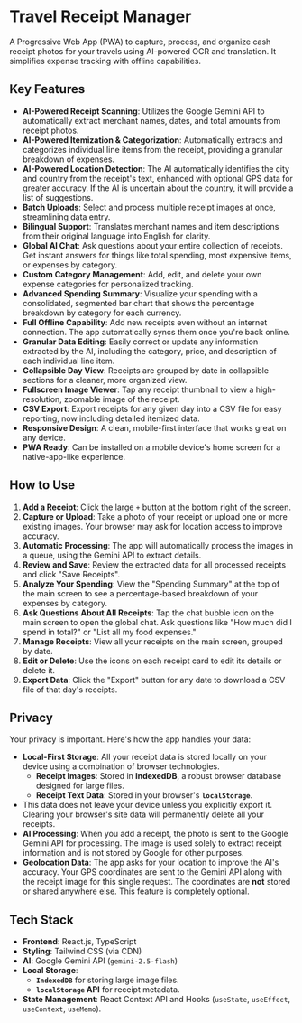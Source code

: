 
# Travel Receipt Manager

A Progressive Web App (PWA) to capture, process, and organize cash receipt photos for your travels using AI-powered OCR and translation. It simplifies expense tracking with offline capabilities.

## Key Features

- **AI-Powered Receipt Scanning**: Utilizes the Google Gemini API to automatically extract merchant names, dates, and total amounts from receipt photos.
- **AI-Powered Itemization & Categorization**: Automatically extracts and categorizes individual line items from the receipt, providing a granular breakdown of expenses.
- **AI-Powered Location Detection**: The AI automatically identifies the city and country from the receipt's text, enhanced with optional GPS data for greater accuracy. If the AI is uncertain about the country, it will provide a list of suggestions.
- **Batch Uploads**: Select and process multiple receipt images at once, streamlining data entry.
- **Bilingual Support**: Translates merchant names and item descriptions from their original language into English for clarity.
- **Global AI Chat**: Ask questions about your entire collection of receipts. Get instant answers for things like total spending, most expensive items, or expenses by category.
- **Custom Category Management**: Add, edit, and delete your own expense categories for personalized tracking.
- **Advanced Spending Summary**: Visualize your spending with a consolidated, segmented bar chart that shows the percentage breakdown by category for each currency.
- **Full Offline Capability**: Add new receipts even without an internet connection. The app automatically syncs them once you're back online.
- **Granular Data Editing**: Easily correct or update any information extracted by the AI, including the category, price, and description of each individual line item.
- **Collapsible Day View**: Receipts are grouped by date in collapsible sections for a cleaner, more organized view.
- **Fullscreen Image Viewer**: Tap any receipt thumbnail to view a high-resolution, zoomable image of the receipt.
- **CSV Export**: Export receipts for any given day into a CSV file for easy reporting, now including detailed itemized data.
- **Responsive Design**: A clean, mobile-first interface that works great on any device.
- **PWA Ready**: Can be installed on a mobile device's home screen for a native-app-like experience.

## How to Use

1.  **Add a Receipt**: Click the large `+` button at the bottom right of the screen.
2.  **Capture or Upload**: Take a photo of your receipt or upload one or more existing images. Your browser may ask for location access to improve accuracy.
3.  **Automatic Processing**: The app will automatically process the images in a queue, using the Gemini API to extract details.
4.  **Review and Save**: Review the extracted data for all processed receipts and click "Save Receipts".
5.  **Analyze Your Spending**: View the "Spending Summary" at the top of the main screen to see a percentage-based breakdown of your expenses by category.
6.  **Ask Questions About All Receipts**: Tap the chat bubble icon on the main screen to open the global chat. Ask questions like "How much did I spend in total?" or "List all my food expenses."
7.  **Manage Receipts**: View all your receipts on the main screen, grouped by date.
8.  **Edit or Delete**: Use the icons on each receipt card to edit its details or delete it.
9.  **Export Data**: Click the "Export" button for any date to download a CSV file of that day's receipts.

## Privacy

Your privacy is important. Here's how the app handles your data:

-   **Local-First Storage**: All your receipt data is stored locally on your device using a combination of browser technologies.
    -   **Receipt Images**: Stored in **IndexedDB**, a robust browser database designed for large files.
    -   **Receipt Text Data**: Stored in your browser's **`localStorage`**.
-   This data does not leave your device unless you explicitly export it. Clearing your browser's site data will permanently delete all your receipts.
-   **AI Processing**: When you add a receipt, the photo is sent to the Google Gemini API for processing. The image is used solely to extract receipt information and is not stored by Google for other purposes.
-   **Geolocation Data**: The app asks for your location to improve the AI's accuracy. Your GPS coordinates are sent to the Gemini API along with the receipt image for this single request. The coordinates are **not** stored or shared anywhere else. This feature is completely optional.

## Tech Stack

- **Frontend**: React.js, TypeScript
- **Styling**: Tailwind CSS (via CDN)
- **AI**: Google Gemini API (`gemini-2.5-flash`)
- **Local Storage**: 
    -   **`IndexedDB`** for storing large image files.
    -   **`localStorage` API** for receipt metadata.
- **State Management**: React Context API and Hooks (`useState`, `useEffect`, `useContext`, `useMemo`).
